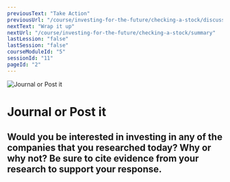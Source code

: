 ```yaml
---
previousText: "Take Action"
previousUrl: "/course/investing-for-the-future/checking-a-stock/discussion"
nextText: "Wrap it up"
nextUrl: "/course/investing-for-the-future/checking-a-stock/summary"
lastLession: "false"
lastSession: "false"
courseModuleId: "5"
sessionId: "11"
pageId: "2"
---
```



![Journal or Post it](/assets/img/journal-it.png)
# Journal or Post it

## Would you be interested in investing in any of the companies that you researched today? Why or why not? Be sure to cite evidence from your research to support your response.
<sparkle-feed-post assignment-name="Would you be interested in investing in any of the companies that you researched today? Why or why not? Be sure to cite evidence from your research to support your response" ></sparkle-feed-post>
